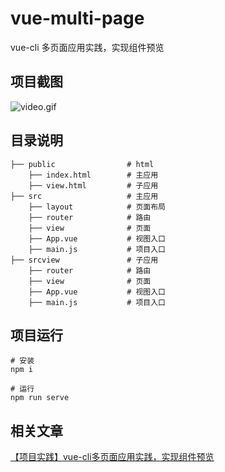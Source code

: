 
# vue-multi-page

vue-cli 多页面应用实践，实现组件预览

## 项目截图

![video.gif](https://p1-juejin.byteimg.com/tos-cn-i-k3u1fbpfcp/156bfc2bae534812b565d7d604137d06~tplv-k3u1fbpfcp-watermark.image?)

## 目录说明
```
├── public                # html
    ├── index.html        # 主应用
    ├── view.html         # 子应用
├── src                   # 主应用
    ├── layout            # 页面布局
    ├── router            # 路由
    ├── view              # 页面
    ├── App.vue           # 视图入口
    ├── main.js           # 项目入口
├── srcview               # 子应用
    ├── router            # 路由
    ├── view              # 页面
    ├── App.vue           # 视图入口
    ├── main.js           # 项目入口
```

## 项目运行

```
# 安装
npm i

# 运行
npm run serve
```
## 相关文章

[【项目实践】vue-cli多页面应用实践，实现组件预览](https://juejin.cn/user/96412756096424)